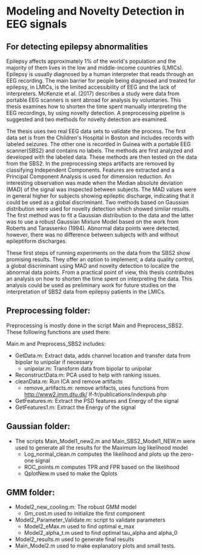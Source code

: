 # Modeling and Novelty Detection in EEG signals
## For detecting epilepsy abnormalities

Epilepsy affects approximately 1% of the world's population and the majority of them lives in the low and middle-income countries (LMICs). Epilepsy is usually diagnosed by a human interpreter that reads through an EEG recording. The main barrier for people being diagnosed and treated for epilepsy, in LMICs, is the limited accessibility of EEG and the lack of interpreters. McKenzie et al. (2017) describes a study were data from portable EEG scanners is sent abroad for analysis by voluntaries.
This thesis examines how to shorten the time spent manually interpreting the EEG recordings, by using novelty detection. A preprocessing pipeline is suggested and two methods for novelty detection are examined.  

The thesis uses two real EEG data sets to validate the process. The first data set is from the Children's Hospital in Boston and includes records with labeled seizures. The other one is recorded in Guinea with a portable EEG scanner(SBS2) and contains no labels.  The methods are first analyzed and developed with the labeled data. These methods are then tested on the data from the SBS2. In the preprocessing steps artifacts are removed by classifying Independent Components. Features are extracted and a Principal Component Analysis is used for dimension reduction. An interesting observation was made when the Median absolute deviation (MAD) of the signal was inspected between subjects. The MAD values were in general higher for subjects showing epileptic discharge, indicating that it could be used as a global discriminant. Two methods based on Gaussian distribution were used for novelty detection which showed similar results. The first method was to fit a Gaussian distribution to the data and the latter was to use a robust Gaussian Mixture Model based on the work from Roberts and Tarassenko (1994). Abnormal data points were detected, however, there was no difference between subjects with and without epileptiform discharges. 

These first steps of running experiments on the data from the SBS2 show promising results. They offer an option to implement; a data quality control, a global discriminant using MAD and novelty detection to localize the abnormal data points. From a practical point of view, this thesis contributes an analysis on how to shorten the time spent on interpreting the data. This analysis could be used as preliminary work for future studies on the interpretation of SBS2 data from epilepsy patients in the LMICs.


## Preprocessing folder:
Preprocessing is mostly done in the script Main and Preprocess_SBS2. These following functions are used there:

Main.m and Preprocess_SBS2 includes:
 * GetData.m:  Extract data, adds channel location and transfer data from bipolar to unipolar if necessary
    * unipolar.m: Transform data from bipolar to unipolar
 * ReconstructData.m: PCA used to help with ranking issues.
 * cleanData.m: Run ICA and remove artifacts
    * remove_artifacts.m: remove artifacts, uses functions from  http://www2.imm.dtu.dk/ lf-fr/publications/indexpub.php
* GetFeatures.m: Extract the PSD features and Energy of the signal 
* GetFeatures1.m: Extract the Energy of the signal

## Gaussian folder:
* The scripts Main_Model1_new2.m and Main_SBS2_Model1_NEW.m were used to generate all the results for the Maximum log likelihood model
   * Log_normal_clean.m computes the likelihood and plots up the zero-one signal
   * ROC_points.m computes TPR and FPR based on the likelihood
   * QplotNew.m used to make the Qplots

## GMM folder:
* Model2_new_cooling.m: The robust GMM model
   * Gm_cost.m used to initialize the first component
* Model2_Parameter_Validate.m: script to validate parameters
   * Model2_eMax.m used to find optimal e_max
   * Model2_alpha_t.m used to find optimal tau_alpha and alpha_0
* Model2_results.m used to generate final results
* Main_Model2.m used to make explanatory plots and small tests.  




